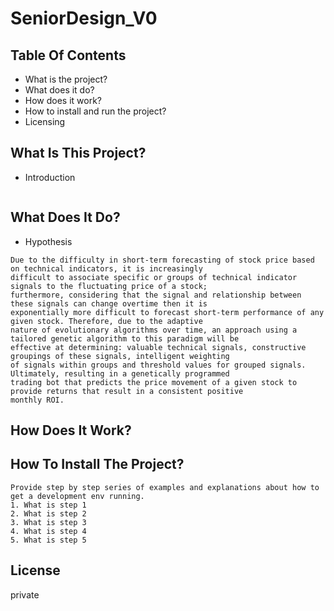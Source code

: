 # SeniorDesign_V0

## Table Of Contents
- What is the project?
- What does it do?
- How does it work?
- How to install and run the project?
- Licensing

## What Is This Project?
- Introduction
```

```
## What Does It Do?
- Hypothesis
```
Due to the difficulty in short-term forecasting of stock price based on technical indicators, it is increasingly 
difficult to associate specific or groups of technical indicator signals to the fluctuating price of a stock; 
furthermore, considering that the signal and relationship between these signals can change overtime then it is 
exponentially more difficult to forecast short-term performance of any given stock. Therefore, due to the adaptive 
nature of evolutionary algorithms over time, an approach using a tailored genetic algorithm to this paradigm will be 
effective at determining: valuable technical signals, constructive groupings of these signals, intelligent weighting 
of signals within groups and threshold values for grouped signals. Ultimately, resulting in a genetically programmed 
trading bot that predicts the price movement of a given stock to provide returns that result in a consistent positive 
monthly ROI.
```

## How Does It Work?


## How To Install The Project?
```
Provide step by step series of examples and explanations about how to get a development env running.
1. What is step 1
2. What is step 2
3. What is step 3
4. What is step 4
5. What is step 5
```

## License
private